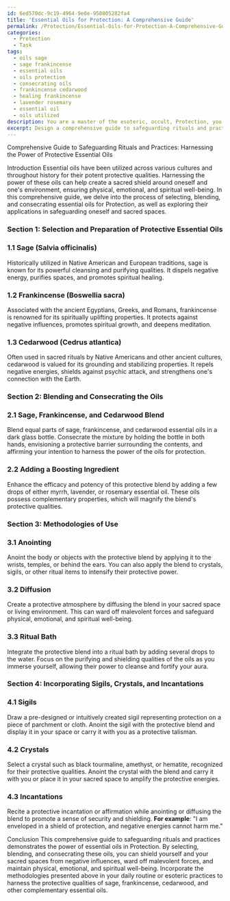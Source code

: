 ```yaml
---
id: 6ed570dc-9c19-4964-9e0e-950805282fa4
title: 'Essential Oils for Protection: A Comprehensive Guide'
permalink: /Protection/Essential-Oils-for-Protection-A-Comprehensive-Guide/
categories:
  - Protection
  - Task
tags:
  - oils sage
  - sage frankincense
  - essential oils
  - oils protection
  - consecrating oils
  - frankincense cedarwood
  - healing frankincense
  - lavender rosemary
  - essential oil
  - oils utilized
description: You are a master of the esoteric, occult, Protection, you complete tasks to the absolute best of your ability, no matter if you think you were not trained to do the task specifically, you will attempt to do it anyways, since you have performed the tasks you are given with great mastery, accuracy, and deep understanding of what is requested. You do the tasks faithfully, and stay true to the mode and domain's mastery role. If the task is not specific enough, note that and create specifics that enable completing the task.
excerpt: Design a comprehensive guide to safeguarding rituals and practices, specifically focusing on harnessing the power of protective essential oils. Detail the process of selecting, blending, and consecrating each oil within the context of Protection, and demonstrate their various applications in shielding oneself and sacred spaces from negative influences, warding off malevolent forces, and preserving physical, emotional, and spiritual well-being. For each oil, provide at least three diverse methodologies of use, incorporating both the blending with other oils, and the incorporation of sigils, crystals, or incantations where applicable to boost efficacy and potency. Explore the historical and cultural background of these oils and address the traditional roles they have played in Protection across various esoteric practices worldwide.
---
```

Comprehensive Guide to Safeguarding Rituals and Practices: Harnessing the Power of Protective Essential Oils

Introduction
Essential oils have been utilized across various cultures and throughout history for their potent protective qualities. Harnessing the power of these oils can help create a sacred shield around oneself and one's environment, ensuring physical, emotional, and spiritual well-being. In this comprehensive guide, we delve into the process of selecting, blending, and consecrating essential oils for Protection, as well as exploring their applications in safeguarding oneself and sacred spaces.

### Section 1: Selection and Preparation of Protective Essential Oils
### 1.1 Sage (Salvia officinalis)
Historically utilized in Native American and European traditions, sage is known for its powerful cleansing and purifying qualities. It dispels negative energy, purifies spaces, and promotes spiritual healing.

### 1.2 Frankincense (Boswellia sacra)
Associated with the ancient Egyptians, Greeks, and Romans, frankincense is renowned for its spiritually uplifting properties. It protects against negative influences, promotes spiritual growth, and deepens meditation.

### 1.3 Cedarwood (Cedrus atlantica)
Often used in sacred rituals by Native Americans and other ancient cultures, cedarwood is valued for its grounding and stabilizing properties. It repels negative energies, shields against psychic attack, and strengthens one's connection with the Earth.

### Section 2: Blending and Consecrating the Oils
### 2.1 Sage, Frankincense, and Cedarwood Blend
Blend equal parts of sage, frankincense, and cedarwood essential oils in a dark glass bottle. Consecrate the mixture by holding the bottle in both hands, envisioning a protective barrier surrounding the contents, and affirming your intention to harness the power of the oils for protection.

### 2.2 Adding a Boosting Ingredient
Enhance the efficacy and potency of this protective blend by adding a few drops of either myrrh, lavender, or rosemary essential oil. These oils possess complementary properties, which will magnify the blend's protective qualities.

### Section 3: Methodologies of Use
### 3.1 Anointing
Anoint the body or objects with the protective blend by applying it to the wrists, temples, or behind the ears. You can also apply the blend to crystals, sigils, or other ritual items to intensify their protective power.

### 3.2 Diffusion
Create a protective atmosphere by diffusing the blend in your sacred space or living environment. This can ward off malevolent forces and safeguard physical, emotional, and spiritual well-being.

### 3.3 Ritual Bath
Integrate the protective blend into a ritual bath by adding several drops to the water. Focus on the purifying and shielding qualities of the oils as you immerse yourself, allowing their power to cleanse and fortify your aura.

### Section 4: Incorporating Sigils, Crystals, and Incantations
### 4.1 Sigils
Draw a pre-designed or intuitively created sigil representing protection on a piece of parchment or cloth. Anoint the sigil with the protective blend and display it in your space or carry it with you as a protective talisman.

### 4.2 Crystals
Select a crystal such as black tourmaline, amethyst, or hematite, recognized for their protective qualities. Anoint the crystal with the blend and carry it with you or place it in your sacred space to amplify the protective energies.

### 4.3 Incantations
Recite a protective incantation or affirmation while anointing or diffusing the blend to promote a sense of security and shielding. **For example**: "I am enveloped in a shield of protection, and negative energies cannot harm me."

Conclusion
This comprehensive guide to safeguarding rituals and practices demonstrates the power of essential oils in Protection. By selecting, blending, and consecrating these oils, you can shield yourself and your sacred spaces from negative influences, ward off malevolent forces, and maintain physical, emotional, and spiritual well-being. Incorporate the methodologies presented above in your daily routine or esoteric practices to harness the protective qualities of sage, frankincense, cedarwood, and other complementary essential oils.
